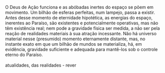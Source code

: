 ﻿O Deus de Ação funciona e as abóbadas inertes do espaço se põem em movimento. Um bilhão de esferas perfeitas, num lampejo, passa a existir. Antes desse momento de eternidade hipotética, as energias do espaço, inerentes ao Paraíso, são existentes e potencialmente operativas, mas não têm existência real; nem pode a gravidade física ser medida, a não ser pela reação de realidades materiais à sua atração incessante. Não há universo material nesse (presumido) momento eternamente distante, mas, no instante exato em que um bilhão de mundos se materializa, há, em evidência, gravidade suficiente e adequada para mantê-los sob o controle eterno do Paraíso.<BR><BR>atualidades, das realidades  - rever